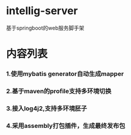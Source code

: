 # intellig-server
基于springboot的web服务脚手架

# 内容列表
### 1.使用mybatis generator自动生成mapper
### 2.基于maven的profile支持多环境切换
### 3.接入log4j2,支持多环境胚子
### 4.采用assembly打包插件，生成最终发布包
